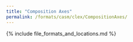 ```yaml
---
title: "Composition Axes"
permalink: /formats/casm/clex/CompositionAxes/
---
```


{% include file_formats_and_locations.md %}
